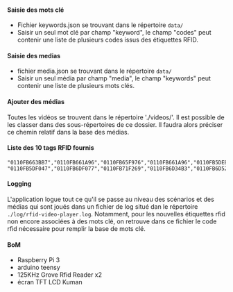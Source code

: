 #### Saisie des mots clé
- Fichier keywords.json se trouvant dans le répertoire `data/`
- Saisir un seul mot clé par champ "keyword", le champ "codes" peut contenir une liste de plusieurs codes issus des étiquettes RFID.

#### Saisie des medias
 - fichier media.json se trouvant dans le répertoire `data/`
 - Saisir un seul média par champ "media", le champ "keywords" peut contenir une liste de plusieurs mots clés.

#### Ajouter des médias
Toutes les vidéos se trouvent dans le répertoire './videos/'.
Il est possible de les classer dans des sous-répertoires de ce dossier. Il faudra alors préciser ce chemin relatif dans la base des médias.

#### Liste des 10 tags RFID fournis
	"0110FB663BB7","0110FB661A96","0110FB65F976","0110FB661A96","0110FB5DEB5C"
	"0110FB5DF047","0110FB6DF077","0110FB71F269","0110FB6D34B3","0110FB6D52D5"

#### Logging
L'application logue tout ce qu'il se passe au niveau des scénarios et des médias qui sont joués dans un fichier de log situé dan le répertoire `./log/rfid-video-player.log`.
Notamment, pour les nouvelles étiquettes rfid non encore associées à des mots clé, on retrouve dans ce fichier 
le code rfid nécessaire pour remplir la base de mots clé.

#### BoM

- Raspberry Pi 3
- arduino teensy 
- 125KHz Grove Rfid Reader x2 
- écran TFT LCD Kuman 
